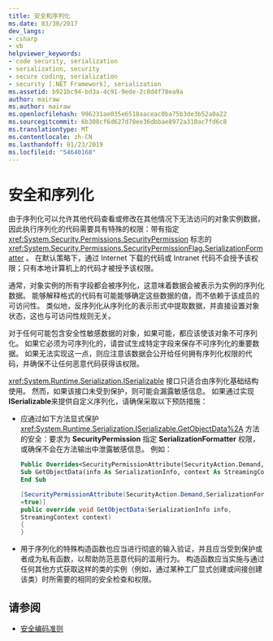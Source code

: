 ```yaml
---
title: 安全和序列化
ms.date: 03/30/2017
dev_langs:
- csharp
- vb
helpviewer_keywords:
- code security, serialization
- serialization, security
- secure coding, serialization
- security [.NET Framework], serialization
ms.assetid: b921bc94-bd3a-4c91-9ede-2c8d4f78ea9a
author: mairaw
ms.author: mairaw
ms.openlocfilehash: 996231ae035e6518aaceac0ba75b3de3b52a0a22
ms.sourcegitcommit: 6b308cf6d627d78ee36dbbae8972a310ac7fd6c8
ms.translationtype: MT
ms.contentlocale: zh-CN
ms.lasthandoff: 01/23/2019
ms.locfileid: "54640168"
---
```

# <a name="security-and-serialization"></a>安全和序列化
由于序列化可以允许其他代码查看或修改在其他情况下无法访问的对象实例数据，因此执行序列化的代码需要具有特殊的权限：带有指定 <xref:System.Security.Permissions.SecurityPermission> 标志的 <xref:System.Security.Permissions.SecurityPermissionFlag.SerializationFormatter> 。 在默认策略下，通过 Internet 下载的代码或 Intranet 代码不会授予该权限；只有本地计算机上的代码才被授予该权限。  
  
 通常，对象实例的所有字段都会被序列化，这意味着数据会被表示为实例的序列化数据。 能够解释格式的代码有可能能够确定这些数据的值，而不依赖于该成员的可访问性。 类似地，反序列化从序列化的表示形式中提取数据，并直接设置对象状态，这也与可访问性规则无关。  
  
 对于任何可能包含安全性敏感数据的对象，如果可能，都应该使该对象不可序列化。 如果它必须为可序列化的，请尝试生成特定字段来保存不可序列化的重要数据。 如果无法实现这一点，则应注意该数据会公开给任何拥有序列化权限的代码，并确保不让任何恶意代码获得该权限。  
  
 <xref:System.Runtime.Serialization.ISerializable> 接口只适合由序列化基础结构使用。 然而，如果该接口未受到保护，则可能会漏露敏感信息。 如果通过实现 **ISerializable**来提供自定义序列化，请确保采取以下预防措施：  
  
-   应通过如下方法显式保护 <xref:System.Runtime.Serialization.ISerializable.GetObjectData%2A> 方法的安全：要求为 **SecurityPermission** 指定 **SerializationFormatter** 权限，或确保不会在方法输出中泄露敏感信息。 例如：  
  
    ```vb  
    Public Overrides<SecurityPermissionAttribute(SecurityAction.Demand, SerializationFormatter := True)>  _  
    Sub GetObjectData(info As SerializationInfo, context As StreamingContext)  
    End Sub  
    ```  
  
    ```csharp  
    [SecurityPermissionAttribute(SecurityAction.Demand,SerializationFormatter   
    =true)]  
    public override void GetObjectData(SerializationInfo info,   
    StreamingContext context)  
    {  
    }  
    ```  
  
-   用于序列化的特殊构造函数也应当进行彻底的输入验证，并且应当受到保护或者成为私有函数，以帮助防范恶意代码的滥用行为。 构造函数应当实施与通过任何其他方式获取这样的类的实例（例如，通过某种工厂显式创建或间接创建该类）时所需要的相同的安全检查和权限。  
  
## <a name="see-also"></a>请参阅
- [安全编码准则](../../../docs/standard/security/secure-coding-guidelines.md)
